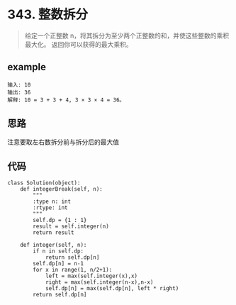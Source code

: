 # 343. 整数拆分
> 给定一个正整数 n，将其拆分为至少两个正整数的和，并使这些整数的乘积最大化。 返回你可以获得的最大乘积。

## example
```
输入: 10
输出: 36
解释: 10 = 3 + 3 + 4, 3 × 3 × 4 = 36。
```
## 思路
注意要取左右数拆分前与拆分后的最大值

## 代码
```
class Solution(object):
    def integerBreak(self, n):
        """
        :type n: int
        :rtype: int
        """
        self.dp = {1 : 1}
        result = self.integer(n)
        return result
    
    def integer(self, n):
        if n in self.dp:
            return self.dp[n]
        self.dp[n] = n-1
        for x in range(1, n/2+1):
            left = max(self.integer(x),x)
            right = max(self.integer(n-x),n-x)
            self.dp[n] = max(self.dp[n], left * right)
        return self.dp[n]
        
```
